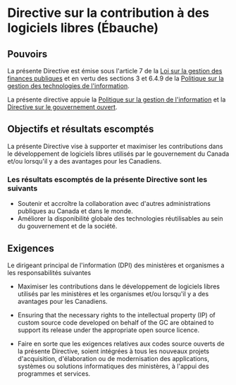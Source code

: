 # Directive sur la contribution à des logiciels libres (Ébauche)

## Pouvoirs

La présente Directive est émise sous l'article 7 de la [Loi sur la gestion des finances publiques](https://laws-lois.justice.gc.ca/fra/lois/f-11/) et en vertu des sections 3 et 6.4.9 de la [Politique sur la gestion des technologies de l'information](https://www.tbs-sct.gc.ca/pol/doc-fra.aspx?id=12755).

La présente directive appuie la [Politique sur la gestion de l'information](https://www.tbs-sct.gc.ca/pol/doc-fra.aspx?id=12742) et la [Directive sur le gouvernement ouvert](https://www.tbs-sct.gc.ca/pol/doc-fra.aspx?id=28108).

## Objectifs et résultats escomptés

La présente Directive vise à supporter et maximiser les contributions dans le développement de logiciels libres utilisés par le gouvernement du Canada et/ou lorsqu'il y a des avantages pour les Canadiens.

### Les résultats escomptés de la présente Directive sont les suivants

* Soutenir et accroître la collaboration avec d'autres administrations publiques au Canada et dans le monde.
* Améliorer la disponibilité globale des technologies réutilisables au sein du gouvernement et de la société.

## Exigences

Le dirigeant principal de l'information (DPI) des ministères et organismes a les responsabilités suivantes

* Maximiser les contributions dans le développement de logiciels libres utilisés par les ministères et les organismes et/ou lorsqu'il y a des avantages pour les Canadiens.

* Ensuring that the necessary rights to the intellectual property (IP) of custom source code developed on behalf of the GC are obtained to support its release under the appropriate open source licence.

* Faire en sorte que les exigences relatives aux codes source ouverts de la présente Directive, soient intégrées à tous les nouveaux projets d'acquisition, d'élaboration ou de modernisation des applications, systèmes ou solutions informatiques des ministères, à l'appui des programmes et services.

